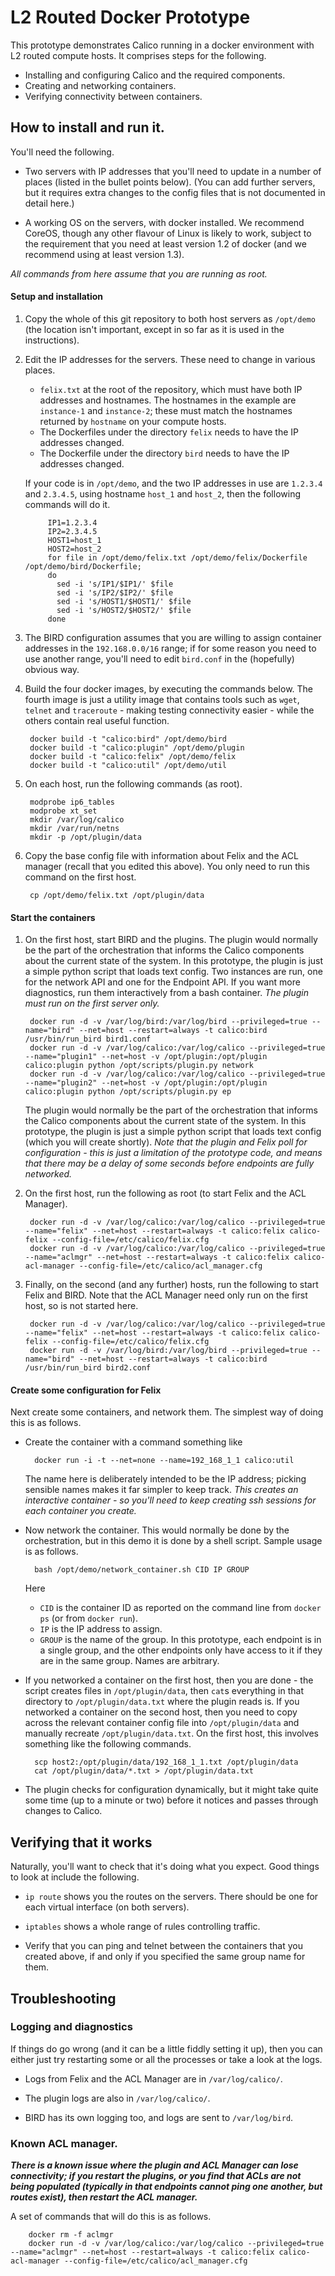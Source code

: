 # L2 Routed Docker Prototype
This prototype demonstrates Calico running in a docker environment with L2 routed compute hosts. It comprises steps for the following.

* Installing and configuring Calico and the required components.
* Creating and networking containers.
* Verifying connectivity between containers.

## How to install and run it.
You'll need the following.

* Two servers with IP addresses that you'll need to update in a number of places (listed in the bullet points below). (You can add further servers, but it requires extra changes to the config files that is not documented in detail here.)

* A working OS on the servers, with docker installed. We recommend CoreOS, though any other flavour of Linux is likely to work, subject to the requirement that you need at least version 1.2 of docker (and we recommend using at least version 1.3).

_All commands from here assume that you are running as root._

#### Setup and installation

1. Copy the whole of this git repository to both host servers as `/opt/demo` (the location isn't important, except in so far as it is used in the instructions).

2. Edit the IP addresses for the servers. These need to change in various places.
    + `felix.txt` at the root of the repository, which must have both IP addresses and hostnames. The hostnames in the example are `instance-1` and `instance-2`; these must match the hostnames returned by `hostname` on your compute hosts.
    + The Dockerfiles under the directory `felix` needs to have the IP addresses changed.
    + The Dockerfile under the directory  `bird` needs to have the IP addresses changed.

    If your code is in `/opt/demo`, and the two IP addresses in use are `1.2.3.4` and `2.3.4.5`, using hostname `host_1` and `host_2`, then the following commands will do it.
    
            IP1=1.2.3.4
            IP2=2.3.4.5
            HOST1=host_1
            HOST2=host_2
            for file in /opt/demo/felix.txt /opt/demo/felix/Dockerfile /opt/demo/bird/Dockerfile;
            do
              sed -i 's/IP1/$IP1/' $file
              sed -i 's/IP2/$IP2/' $file
              sed -i 's/HOST1/$HOST1/' $file
              sed -i 's/HOST2/$HOST2/' $file
            done

3. The BIRD configuration assumes that you are willing to assign container addresses in the `192.168.0.0/16` range; if for some reason you need to use another range, you'll need to edit `bird.conf` in the (hopefully) obvious way.

4. Build the four docker images, by executing the commands below. The fourth image is just a utility image that contains tools such as `wget`, `telnet` and `traceroute` - making testing connectivity easier - while the others contain real useful function.

        docker build -t "calico:bird" /opt/demo/bird 
        docker build -t "calico:plugin" /opt/demo/plugin
        docker build -t "calico:felix" /opt/demo/felix
        docker build -t "calico:util" /opt/demo/util

5. On each host, run the following commands (as root).

        modprobe ip6_tables
        modprobe xt_set
        mkdir /var/log/calico
        mkdir /var/run/netns
        mkdir -p /opt/plugin/data

6. Copy the base config file with information about Felix and the ACL manager (recall that you edited this above). You only need to run this command on the first host.

        cp /opt/demo/felix.txt /opt/plugin/data

#### Start the containers

1. On the first host, start BIRD and the plugins. The plugin would normally be the part of the orchestration that informs the Calico components about the current state of the system. In this prototype, the plugin is just a simple python script that loads text config. Two instances are run, one for the network API and one for the Endpoint API. If you want more diagnostics, run them interactively from a bash container. *The plugin must run on the first server only.*

        docker run -d -v /var/log/bird:/var/log/bird --privileged=true --name="bird" --net=host --restart=always -t calico:bird /usr/bin/run_bird bird1.conf
        docker run -d -v /var/log/calico:/var/log/calico --privileged=true --name="plugin1" --net=host -v /opt/plugin:/opt/plugin calico:plugin python /opt/scripts/plugin.py network
        docker run -d -v /var/log/calico:/var/log/calico --privileged=true --name="plugin2" --net=host -v /opt/plugin:/opt/plugin calico:plugin python /opt/scripts/plugin.py ep

    The plugin would normally be the part of the orchestration that informs the Calico components about the current state of the system. In this prototype, the plugin is just a simple python script that loads text config (which you will create shortly). _Note that the plugin and Felix poll for configuration - this is just a limitation of the prototype code, and means that there may be a delay of some seconds before endpoints are fully networked._

2. On the first host, run the following as root (to start Felix and the ACL Manager).

        docker run -d -v /var/log/calico:/var/log/calico --privileged=true --name="felix" --net=host --restart=always -t calico:felix calico-felix --config-file=/etc/calico/felix.cfg
        docker run -d -v /var/log/calico:/var/log/calico --privileged=true --name="aclmgr" --net=host --restart=always -t calico:felix calico-acl-manager --config-file=/etc/calico/acl_manager.cfg

3. Finally, on the second (and any further) hosts, run the following to start Felix and BIRD. Note that the ACL Manager need only run on the first host, so is not started here.

        docker run -d -v /var/log/calico:/var/log/calico --privileged=true --name="felix" --net=host --restart=always -t calico:felix calico-felix --config-file=/etc/calico/felix.cfg
        docker run -d -v /var/log/bird:/var/log/bird --privileged=true --name="bird" --net=host --restart=always -t calico:bird /usr/bin/run_bird bird2.conf
  
#### Create some configuration for Felix

Next create some containers, and network them. The simplest way of doing this is as follows.

+ Create the container with a command something like

        docker run -i -t --net=none --name=192_168_1_1 calico:util

    The name here is deliberately intended to be the IP address; picking sensible names makes it far simpler to keep track. *This creates an interactive container - so you'll need to keep creating ssh sessions for each container you create.*

+ Now network the container. This would normally be done by the orchestration, but in this demo it is done by a shell script. Sample usage is as follows.

        bash /opt/demo/network_container.sh CID IP GROUP

    Here
    * `CID` is the container ID as reported on the command line from `docker ps` (or from `docker run`).
    * `IP` is the IP address to assign.
    * `GROUP` is the name of the group. In this prototype, each endpoint is in a single group, and the other endpoints only have access to it if they are in the same group. Names are arbitrary.

+ If you networked a container on the first host, then you are done - the script creates files in `/opt/plugin/data`, then `cat`s everything in that directory to `/opt/plugin/data.txt` where the plugin reads is. If you networked a container on the second host, then you need to copy across the relevant container config file into `/opt/plugin/data` and manually recreate `/opt/plugin/data.txt`. On the first host, this involves something like the following commands.

        scp host2:/opt/plugin/data/192_168_1_1.txt /opt/plugin/data
        cat /opt/plugin/data/*.txt > /opt/plugin/data.txt

+ The plugin checks for configuration dynamically, but it might take quite some time (up to a minute or two) before it notices and passes through changes to Calico.

## Verifying that it works
Naturally, you'll want to check that it's doing what you expect. Good things to look at include the following.

* `ip route` shows you the routes on the servers. There should be one for each virtual interface (on both servers).

* `iptables` shows a whole range of rules controlling traffic.

* Verify that you can ping and telnet between the containers that you created above, if and only if you specified the same group name for them.

## Troubleshooting

### Logging and diagnostics

If things do go wrong (and it can be a little fiddly setting it up), then you can either just try restarting some or all the processes or take a look at the logs.

* Logs from Felix and the ACL Manager are in `/var/log/calico/`.

* The plugin logs are also in `/var/log/calico/`.

* BIRD has its own logging too, and logs are sent to `/var/log/bird`.

### Known ACL manager.
*__There is a known issue where the plugin and ACL Manager can lose connectivity; if you restart the plugins, or you find that ACLs are not being populated (typically in that endpoints cannot ping one another, but routes exist), then restart the ACL manager.__*

A set of commands that will do this is as follows.

        docker rm -f aclmgr
        docker run -d -v /var/log/calico:/var/log/calico --privileged=true --name="aclmgr" --net=host --restart=always -t calico:felix calico-acl-manager --config-file=/etc/calico/acl_manager.cfg

